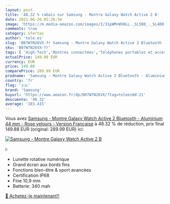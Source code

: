 ```yaml
---
layout: post
title: '48.32 % rabais sur Samsung - Montre Galaxy Watch Active 2 B'
date: 2021-06-26 05:26:54
image: 'https://m.media-amazon.com/images/I/31pWM+WVHLL._SL500_._SL400_.jpg'
comments: true
category: ofertas
author: 'tole.es'
slug: 'B07W7N26VX-fr Samsung - Montre Galaxy Watch Active 2 Bluetooth -...'
sku: 'B07W7N26VX-fr'
tags: [ 'High-Tech','Montres connectées','Téléphones portables et accessoires','samsung', ]
actualPrice: 149.88 EUR
currency: EUR
price: 149.88
comparePrice: 289.99 EUR
prodname: 'Samsung - Montre Galaxy Watch Active 2 Bluetooth - Aluminium 44 mm - Rose velours - Version Française'
country: 'fr'
flag: '🇫🇷'
brand: 'Samsung'
buyurl: 'https://www.amazon.fr/dp/B07W7N26VX/?tag=tolees0d-21'
descuento: '48.32'
average: '183.415'
---
```


Vous avez [Samsung - Montre Galaxy Watch Active 2 Bluetooth - Aluminium 44 mm - Rose velours - Version Française](https://www.amazon.fr/dp/B07W7N26VX/?tag=tolees0d-21)  à  48.32 % de réduction, prix final  149.88 EUR (original: 289.99 EUR) ici:

[![Samsung - Montre Galaxy Watch Active 2 B](https://m.media-amazon.com/images/I/31pWM+WVHLL._SL500_._SL400_.jpg)](https://www.amazon.fr/dp/B07W7N26VX/?tag=tolees0d-21)

ℹ️:

- Lunette rotative numérique
- Grand écran aux bords fins
- Fonctions bien-être & sport avancées
- Certification IP68
- Fine 10,9 mm
- Batterie: 340 mah

[🛒 Achetez-le maintenant!!](https://www.amazon.fr/dp/B07W7N26VX/?tag=tolees0d-21)
